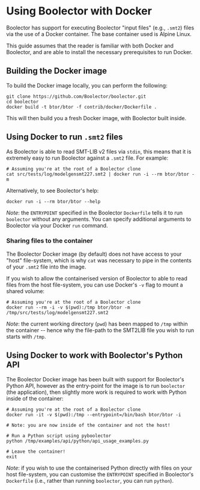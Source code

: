 # Using Boolector with Docker

Boolector has support for executing Boolector "input files" (e.g., `.smt2`)
files via the use of a Docker container. The base container used is Alpine
Linux.

This guide assumes that the reader is familiar with both Docker and Boolector,
and are able to install the necessary prerequisites to run Docker.


## Building the Docker image

To build the Docker image locally, you can perform the following:

```
git clone https://github.com/Boolector/boolector.git
cd boolector
docker build -t btor/btor -f contrib/docker/Dockerfile .
```

This will then build you a fresh Docker image, with Boolector built inside.


## Using Docker to run `.smt2` files

As Boolector is able to read SMT-LIB v2 files via `stdin`, this means that it
is extremely easy to run Boolector against a `.smt2` file. For example:

```
# Assuming you're at the root of a Boolector clone
cat src/tests/log/modelgensmt227.smt2 | docker run -i --rm btor/btor -m
```

Alternatively, to see Boolector's help:

```
docker run -i --rm btor/btor --help
```

*Note*: the `ENTRYPOINT` specified in the Boolector `Dockerfile` tells it to run
`boolector` without any arguments. You can specify additional arguments to
Boolector via your Docker `run` command.

### Sharing files to the container

The Boolector Docker image (by default) does not have access to your "host"
file-system, which is why `cat` was necessary to pipe in the contents of your
`.smt2` file into the image.

If you wish to allow the containerised version of Boolector to able to read
files from the host file-system, you can use Docker's `-v` flag to mount a
shared volume:

```
# Assuming you're at the root of a Boolector clone
docker run --rm -i -v $(pwd):/tmp btor/btor -m /tmp/src/tests/log/modelgensmt227.smt2
```

*Note*: the current working directory (`pwd`) has been mapped to `/tmp` within
the container -- hence why the file-path to the SMT2LIB file you wish to run
starts with `/tmp`.


## Using Docker to work with Boolector's Python API

The Boolector Docker image has been built with support for Boolector's Python
API, however as the entry-point for the image is to run `boolector` (the
application), then slightly more work is required to work with Python inside of
the container:

```
# Assuming you're at the root of a Boolector clone
docker run -it -v $(pwd):/tmp --entrypoint=/bin/bash btor/btor -i

# Note: you are now inside of the container and not the host!

# Run a Python script using pyboolector
python /tmp/examples/api/python/api_usage_examples.py

# Leave the container!
exit
```

*Note*: if you wish to use the containerised Python directly with files on your
host file-system, you can customise the `ENTRYPOINT` specified in Boolector's
`Dockerfile` (i.e., rather than running `boolector`, you can run `python`).

